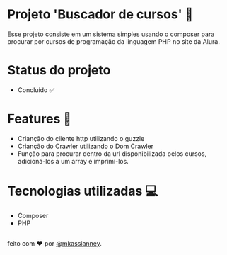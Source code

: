 # Projeto 'Buscador de cursos' 🐘

Esse projeto consiste em um sistema simples usando o composer para procurar por cursos de programação da linguagem PHP no site da Alura.

# Status do projeto

- Concluído ✅


# Features 📍

-  Crianção do cliente http utilizando o guzzle 
-  Crianção do Crawler utilizando o Dom Crawler
-  Função para procurar dentro da url disponibilizada pelos cursos, adicioná-los a um array e imprimí-los.


# Tecnologias utilizadas 💻

- Composer
- PHP

##

feito com ❤️ por [@mkassianney](https://github.com/mkassianney).
